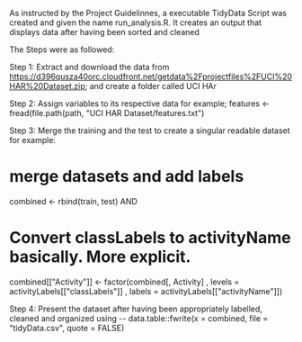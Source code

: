 As instructed by the Project Guidelinnes, a executable TidyData Script was created and given the name run_analysis.R. It creates an output that displays data after having been sorted and cleaned

The Steps were as followed:

Step 1:
Extract and download the data from https://d396qusza40orc.cloudfront.net/getdata%2Fprojectfiles%2FUCI%20HAR%20Dataset.zip; and create a folder called UCI HAr

Step 2:
Assign variables to its respective data for example;
features <- fread(file.path(path, "UCI HAR Dataset/features.txt")

Step 3:
Merge the training and the test to create a singular readable dataset for example:
# merge datasets and add labels
combined <- rbind(train, test)
AND
# Convert classLabels to activityName basically. More explicit. 
combined[["Activity"]] <- factor(combined[, Activity]
                                 , levels = activityLabels[["classLabels"]]
                                 , labels = activityLabels[["activityName"]])
                                 
Step 4:
Present the dataset after having been appropriately labelled, cleaned and organized using --
data.table::fwrite(x = combined, file = "tidyData.csv", quote = FALSE)

